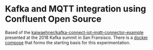 # Kafka and MQTT integration using Confluent Open Source

Based of the [kaiwaehner/kafka-connect-iot-mqtt-connector-example](https://github.com/kaiwaehner/kafka-connect-iot-mqtt-connector-example) presented at the 2018 Kafka summit in San Fransisco.
There is a [docker compose](https://github.com/confluentinc/cp-docker-images/blob/5.0.1-post/examples/kafka-mqtt-single-node/docker-compose.yml) that forms the starting basis for this experimentation.
